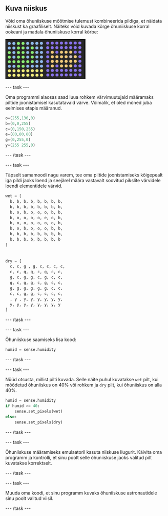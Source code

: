 ## Kuva niiskus

Võid oma õhuniiskuse mõõtmise tulemust kombineerida pildiga, et näidata niiskust ka graafiliselt. Näiteks võid kuvada kõrge õhuniiskuse korral ookeani ja madala õhuniiskuse korral kõrbe:

![Niiske ja kuiv](images/wet-dry.png)

--- task ---

Oma programmi alaosas saad luua rohkem värvimuutujaid määramaks piltide joonistamisel kasutatavaid värve. Võimalik, et oled mõned juba eelmises etapis määranud.

```python
o=(255,130,0)
b=(0,0,255)
c=(0,150,255)
e=(80,80,80)
g=(0,255,0)
y=(255 255,0)
```

--- /task ---

--- task ---

Täpselt samamoodi nagu varem, tee oma piltide joonistamiseks kõigepealt iga pildi jaoks loend ja seejärel määra vastavalt soovitud pikslite värvidele loendi elementidele värvid.

```python
wet = [
  b, b, b, b, b, b, b, b,
  b, b, b, b, b, b, b, b,
  b, o, b, o, o, o, b, b,
  b, o, o, o, o, e, o, b,
  b, o, o, o, o, o, o, b,
  b, o, b, o, o, o, b, b,
  b, b, b, b, b, b, b, b,
  b, b, b, b, b, b, b, b
]


dry = [
  c, c, g , g, c, c, c, c,
  c, c, g, g, c, g, c, c,
  g, c, g, g, c, g, c, c,
  g, c, g, g, c, g, c, c,
  g, g, g, g, g, g, c, c,
  c, c, g, g, c, c, c, c,
  , y , y, y, y, y, y, y,
  y, y, y, y, y, y, y, y
]
```

--- /task ---

--- task ---

Õhuniiskuse saamiseks lisa kood:

```python
humid = sense.humidity
```

--- /task ---

--- task ---

Nüüd otsusta, millist pilti kuvada. Selle näite puhul kuvatakse `wet` pilt, kui mõõdetud õhuniiskus on 40% või rohkem ja `dry` pilt, kui õhuniiskus on alla 40%.

```python
humid = sense.humidity
if humid >= 40:
    sense.set_pixels(wet)
else:
    sense.set_pixels(dry)
```

--- /task ---

--- task ---

Õhuniiskuse määramiseks emulaatoril kasuta niiskuse liugurit. Käivita oma programm ja kontrolli, et sinu poolt selle õhuniiskuse jaoks valitud pilt kuvatakse korrektselt.

--- /task ---

--- task ---

Muuda oma koodi, et sinu programm kuvaks õhuniiskuse astronautidele sinu poolt valitud viisil.

--- /task ---